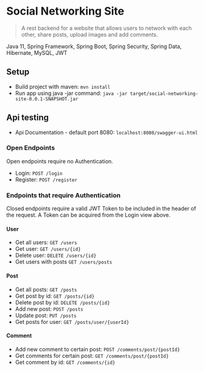 # Social Networking Site
> A rest backend for a website that allows users to network with each other, 
share posts, upload images and add comments.

Java 11, Spring Framework, Spring Boot, Spring Security, Spring Data, Hibernate, MySQL, JWT

## Setup 
* Build project with maven: `mvn install`
* Run app using java -jar command: `java -jar target/social-networking-site-0.0.1-SNAPSHOT.jar`

## Api testing
* Api Documentation - default port 8080: `localhost:8080/swagger-ui.html`

### Open Endpoints
Open endpoints require no Authentication.
* Login: `POST /login`
* Register: `POST /register`

### Endpoints that require Authentication

Closed endpoints require a valid JWT Token to be included in the header of the
request. A Token can be acquired from the Login view above.

#### User
* Get all users: `GET /users`
* Get user: `GET /users/{id}`
* Delete user: `DELETE /users/{id}`
* Get users with posts `GET /users/posts`

#### Post
* Get all posts: `GET /posts`
* Get post by id: `GET /posts/{id}`
* Delete post by id: `DELETE /posts/{id}`
* Add new post: `POST /posts`
* Update post: `PUT /posts`
* Get posts for user: `GET /posts/user/{userId}`

#### Comment
* Add new comment to certain post: `POST /comments/post/{postId}`
* Get comments for certain post: `GET /comments/post/{postId}`
* Get comment by id: `GET /comments/{id}`

